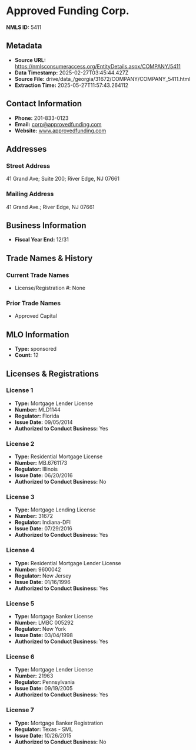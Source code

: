 # Approved Funding Corp.

**NMLS ID:** 5411

## Metadata
- **Source URL:** https://nmlsconsumeraccess.org/EntityDetails.aspx/COMPANY/5411
- **Data Timestamp:** 2025-02-27T03:45:44.427Z
- **Source File:** drive/data_/georgia/31672/COMPANY/COMPANY_5411.html
- **Extraction Time:** 2025-05-27T11:57:43.264112

## Contact Information
- **Phone:** 201-833-0123
- **Email:** corp@approvedfunding.com
- **Website:** www.approvedfunding.com

## Addresses
### Street Address
41 Grand Ave; Suite 200; River Edge, NJ 07661

### Mailing Address
41 Grand Ave.; River Edge, NJ 07661

## Business Information
- **Fiscal Year End:** 12/31

## Trade Names & History
### Current Trade Names
- License/Registration #: None

### Prior Trade Names
- Approved Capital

## MLO Information
- **Type:** sponsored
- **Count:** 12

## Licenses & Registrations

### License 1
- **Type:** Mortgage Lender License
- **Number:** MLD1144
- **Regulator:** Florida
- **Issue Date:** 09/05/2014
- **Authorized to Conduct Business:** Yes

### License 2
- **Type:** Residential Mortgage License
- **Number:** MB.6761173
- **Regulator:** Illinois
- **Issue Date:** 06/20/2016
- **Authorized to Conduct Business:** No

### License 3
- **Type:** Mortgage Lending License
- **Number:** 31672
- **Regulator:** Indiana-DFI
- **Issue Date:** 07/29/2016
- **Authorized to Conduct Business:** Yes

### License 4
- **Type:** Residential Mortgage Lender License
- **Number:** 9600042
- **Regulator:** New Jersey
- **Issue Date:** 01/16/1996
- **Authorized to Conduct Business:** Yes

### License 5
- **Type:** Mortgage Banker License
- **Number:** LMBC 005292
- **Regulator:** New York
- **Issue Date:** 03/04/1998
- **Authorized to Conduct Business:** Yes

### License 6
- **Type:** Mortgage Lender License
- **Number:** 21963
- **Regulator:** Pennsylvania
- **Issue Date:** 09/19/2005
- **Authorized to Conduct Business:** Yes

### License 7
- **Type:** Mortgage Banker Registration
- **Regulator:** Texas - SML
- **Issue Date:** 10/26/2015
- **Authorized to Conduct Business:** No
